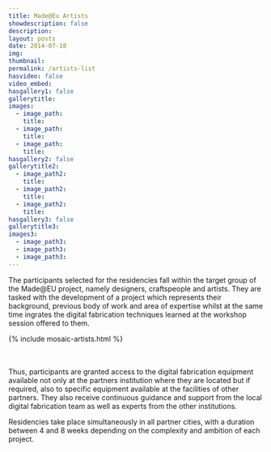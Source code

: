 ```yaml
---
title: Made@Eu Artists
showdescription: false
description: 
layout: posts
date: 2014-07-18
img: 
thumbnail: 
permalink: /artists-list
hasvideo: false
video_embed: 
hasgallery1: false   
gallerytitle: 
images:
  - image_path: 
    title: 
  - image_path: 
    title: 
  - image_path: 
    title: 
hasgallery2: false        
gallerytitle2: 
  - image_path2: 
    title: 
  - image_path2: 
    title: 
  - image_path2: 
    title: 
hasgallery3: false    
gallerytitle3:  
images3:
  - image_path3: 
  - image_path3: 
  - image_path3:    
---
```

The participants selected for the residencies fall within the target group of the Made@EU project, namely designers, craftspeople and artists. They are tasked with the development of a project which represents their background, previous body of work and area of expertise whilst at the same time ingrates the digital fabrication techniques learned at the workshop session offered to them.

{% include mosaic-artists.html %}

<br>
<br>
Thus, participants are granted access to the digital fabrication equipment available not only at the partners institution where they are located but if required, also to specific equipment available at the facilities of other partners. They also receive continuous guidance and support from the local digital fabrication team as well as experts from the other institutions.

Residencies take place simultaneously in all partner cities, with a duration between 4 and 8 weeks depending on the complexity and ambition of each project.  




